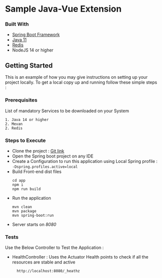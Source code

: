 # Sample Java-Vue Extension


### Built With

* [Spring Boot Framework](https://spring.io/projects/spring-boot)
* [Java 11](https://www.java.com/en/)
* [Redis](https://redis.io/)
* NodeJS 14 or higher


## Getting Started

This is an example of how you may give instructions on setting up your project locally.
To get a local copy up and running follow these simple steps :

### Prerequisites
List of mandatory Services to be downloaded on your System

    1. Java 14 or higher
    2. Mevan 
    2. Redis

### Steps to Execute

* Clone the project : [Git link](https://github.com/gofynd/example-extension-java-vue)
* Open the Spring boot project on any IDE
* Create a Configuration to run this application using Local Spring profile :
  ```-Dspring.profiles.active=local ```
* Build Front-end dist files
    ```
    cd app
    npm i 
    npm run build
    ```
* Run the application
  ```
  mvn clean
  mvn package
  mvn spring-boot:run  
  ```
* Server starts on *8080*


### Tests
Use the Below Controller to Test the Application :

* HealthController : Uses the Actuator Health points to check if all the resources are stable and active

        http://localhost:8080/_heathz
